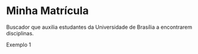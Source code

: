 # Minha Matrícula
Buscador que auxilia estudantes da Universidade de Brasília a encontrarem disciplinas.

Exemplo 1

